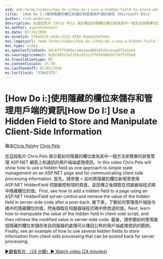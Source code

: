 ```yaml
---
uid: web-forms/videos/how-do-i/how-do-i-use-a-hidden-field-to-store-and-manipulate-client-side-information
title: '[How Do i:]使用隱藏的欄位來儲存和管理用戶端的資訊 |Microsoft Docs'
author: rick-anderson
description: 在這段影片 Chris Pels 將示範如何隱藏的欄位做為其中一個方法來簡單的狀態管理 ASP.NET 網頁上，並進行通訊的用戶端...
ms.author: aspnetcontent
ms.date: 07/24/2008
ms.assetid: 576ede31-e83a-4222-8f82-0aabb1dafe6a
msc.legacyurl: /web-forms/videos/how-do-i/how-do-i-use-a-hidden-field-to-store-and-manipulate-client-side-information
msc.type: video
ms.openlocfilehash: 84cb7ff3005eca8eaaed665d2a9cdcaa675a14d4
ms.sourcegitcommit: b28cd0313af316c051c2ff8549865bff67f2fbb4
ms.translationtype: MT
ms.contentlocale: zh-TW
ms.lasthandoff: 07/05/2018
ms.locfileid: "37842175"
---
```

<a name="how-do-i-use-a-hidden-field-to-store-and-manipulate-client-side-information"></a><span data-ttu-id="235f3-103">[How Do i:]使用隱藏的欄位來儲存和管理用戶端的資訊</span><span class="sxs-lookup"><span data-stu-id="235f3-103">[How Do I:] Use a Hidden Field to Store and Manipulate Client-Side Information</span></span>
====================
<span data-ttu-id="235f3-104">藉由[Chris Pels](https://twitter.com/chrispels)</span><span class="sxs-lookup"><span data-stu-id="235f3-104">by [Chris Pels](https://twitter.com/chrispels)</span></span>

<span data-ttu-id="235f3-105">在這段影片 Chris Pels 將示範如何隱藏的欄位做為其中一個方法來簡單的狀態管理 ASP.NET 網頁上和通訊的用戶端端處理資訊。</span><span class="sxs-lookup"><span data-stu-id="235f3-105">In this video Chris Pels will show how to use a hidden field as one approach to simple state management on an ASP.NET page and for communicating client side processing information.</span></span> <span data-ttu-id="235f3-106">首先，請參閱 < 如何將隱藏的欄位新增至使用 ASP.NET HiddenField 伺服器控制項的頁面，並回傳之後擷取在伺服器端程式碼中隱藏欄位的值。</span><span class="sxs-lookup"><span data-stu-id="235f3-106">First, see how to add a hidden field to a page using an ASP.NET HiddenField server control and retrieve the value of the hidden field in server-side code after a post-back.</span></span> <span data-ttu-id="235f3-107">接下來，了解如何管理用戶端指令碼中的隱藏欄位的值，然後擷取在伺服器端程式碼中修改過的值。</span><span class="sxs-lookup"><span data-stu-id="235f3-107">Next, learn how to manipulate the value of the hidden field in client-side script, and then retrieve the modified value in server-side code.</span></span> <span data-ttu-id="235f3-108">最後，請參閱如何使用幾個隱藏的欄位來儲存來自伺服器的處理可以傳回公佈的用戶端處理資訊的範例。</span><span class="sxs-lookup"><span data-stu-id="235f3-108">Finally, see an example of how to use several hidden fields to store information from client-side processing that can be posted back for server processing.</span></span>

[<span data-ttu-id="235f3-109">&#9654;觀看影片 （24 分鐘）</span><span class="sxs-lookup"><span data-stu-id="235f3-109">&#9654; Watch video (24 minutes)</span></span>](https://channel9.msdn.com/Blogs/ASP-NET-Site-Videos/how-do-i-use-a-hidden-field-to-store-and-manipulate-client-side-information)
